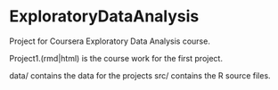 # ExploratoryDataAnalysis
Project for Coursera Exploratory Data Analysis course.

Project1.(rmd|html) is the course work for the first project.

data/ contains the data for the projects
src/ contains the R source files.


